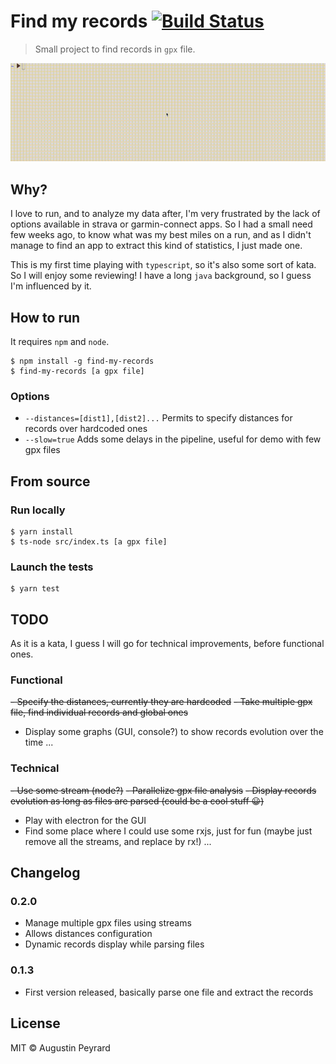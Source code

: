 # Find my records [![Build Status](https://travis-ci.org/a-peyrard/find-my-records.svg?branch=master)](https://travis-ci.org/a-peyrard/find-my-records)

> Small project to find records in `gpx` file.

<img src="screenshot.gif" width="800">

## Why?
I love to run, and to analyze my data after,
I'm very frustrated by the lack of options available in strava or garmin-connect apps.
So I had a small need few weeks ago, to know what was my best miles on a run, and as
I didn't manage to find an app to extract this kind of statistics, I just made one.

This is my first time playing with `typescript`, so it's also some sort of kata.
So I will enjoy some reviewing! I have a long `java` background, so I guess I'm influenced by it. 

## How to run
It requires `npm` and `node`.
```
$ npm install -g find-my-records
$ find-my-records [a gpx file]
```

### Options
- `--distances=[dist1],[dist2]...` Permits to specify distances for records over hardcoded ones
- `--slow=true` Adds some delays in the pipeline, useful for demo with few gpx files

## From source

### Run locally
```
$ yarn install
$ ts-node src/index.ts [a gpx file]
```

### Launch the tests
```
$ yarn test
```

## TODO

As it is a kata, I guess I will go for technical improvements, before functional ones.

### Functional
~~- Specify the distances, currently they are hardcoded~~
~~- Take multiple gpx file, find individual records and global ones~~
- Display some graphs (GUI, console?) to show records evolution over the time
...

### Technical
~~- Use some stream (node?)~~
~~- Parallelize gpx file analysis~~
~~- Display records evolution as long as files are parsed (could be a cool stuff 😀)~~
- Play with electron for the GUI
- Find some place where I could use some rxjs, just for fun 
(maybe just remove all the streams, and replace by rx!)
...

## Changelog

### 0.2.0
- Manage multiple gpx files using streams
- Allows distances configuration
- Dynamic records display while parsing files

### 0.1.3
- First version released, basically parse one file and extract the records 

## License
MIT © Augustin Peyrard
